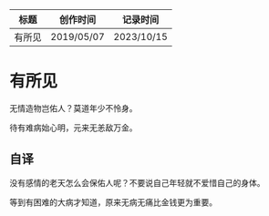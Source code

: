 | 标题   | 创作时间   | 记录时间   |
| ------ | ---------- | ---------- |
| 有所见 | 2019/05/07 | 2023/10/15 |

# 有所见

无情造物岂佑人？莫道年少不怜身。

待有难病始心明，元来无恙敌万金。

## 自译

没有感情的老天怎么会保佑人呢？不要说自己年轻就不爱惜自己的身体。

等到有困难的大病才知道，原来无病无痛比金钱更为重要。
